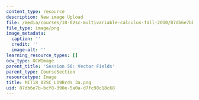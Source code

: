 ```yaml
---
content_type: resource
description: New image Upload
file: /media/courses/18-02sc-multivariable-calculus-fall-2010/87db6e7bbcf8390e5a0ad7fc98c18c68_MIT18_02SC_L19Brds_3a.png
file_type: image/png
image_metadata:
  caption: ''
  credit: ''
  image-alt: ''
learning_resource_types: []
ocw_type: OCWImage
parent_title: 'Session 56: Vector Fields'
parent_type: CourseSection
resourcetype: Image
title: MIT18_02SC_L19Brds_3a.png
uid: 87db6e7b-bcf8-390e-5a0a-d7fc98c18c68
---
```

